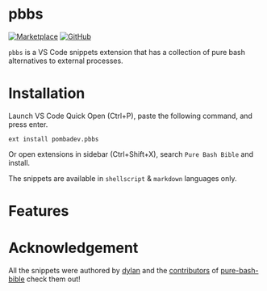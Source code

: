 # pbbs

[![Marketplace](https://img.shields.io/visual-studio-marketplace/v/pombadev.pbbs?label=marketplace%20version&style=flat-square)](https://marketplace.visualstudio.com/items?itemName=pombadev.pbbs)
[![GitHub](https://img.shields.io/github/package-json/v/pombadev/pbbs?label=github%20version&style=flat-square)](https://marketplace.visualstudio.com/items?itemName=pombadev.pbbs)

`pbbs` is a VS Code snippets extension that has a collection of pure bash alternatives to external processes.

# Installation

Launch VS Code Quick Open (Ctrl+P), paste the following command, and press enter.

```text
ext install pombadev.pbbs
```

Or open extensions in sidebar (Ctrl+Shift+X), search `Pure Bash Bible` and install.

The snippets are available in `shellscript` & `markdown` languages only.

# Features

# Acknowledgement

All the snippets were authored by [dylan](https://github.com/dylanaraps) and the [contributors](https://github.com/dylanaraps/pure-bash-bible/graphs/contributors) of [pure-bash-bible](https://github.com/dylanaraps/pure-bash-bible) check them out!
